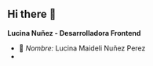 ## Hi there 👋
**Lucina Nuñez - Desarrolladora Frontend**

- 👤 *Nombre:* Lucina Maideli Nuñez Perez
- 
